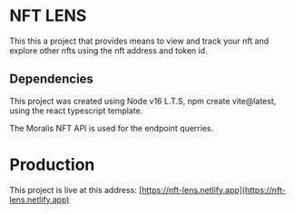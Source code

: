 # NFT LENS
This this a project that provides means to view and track your nft and explore other nfts using the nft address and token id.

## Dependencies
This project was created using Node v16 L.T.S, npm create vite@latest, using the react typescript template.

The Moralis NFT API is used for the endpoint querries.

# Production
This project is live at this address:
[https://nft-lens.netlify.app](https://nft-lens.netlify.app)